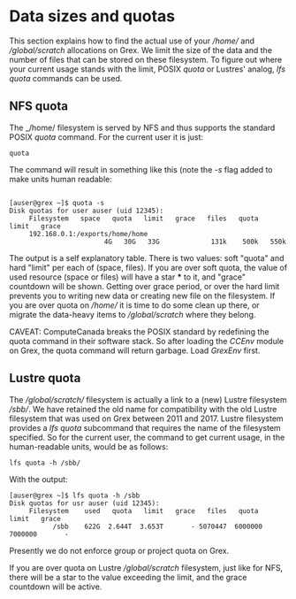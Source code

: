 # Data sizes and quotas

This section explains how to find the actual use of your _/home/_ and _/global/scratch_ allocations on Grex.
We limit the size of the data and the number of files that can be stored on these filesystem. To figure
out where your current usage stands with the limit,  POSIX _quota_ or Lustres' analog, _lfs quota_ commands can be used.

## NFS quota

The _/home/ filesystem is served by NFS and thus supports the standard POSIX _quota_ command. For the current user it is just:

```quota```

The command will result in something like this (note the _-s_ flag added to make units human readable:

```

[auser@grex ~]$ quota -s
Disk quotas for user auser (uid 12345):
     Filesystem   space   quota   limit   grace   files   quota   limit   grace
     192.168.0.1:/exports/home/home
                        4G   30G   33G             131k    500k   550k
```

The output is a self explanatory table. There is two values: soft "quota" and hard "limit" per each of (space, files). 
If you are over soft quota, the value of used resource (space or files) will have  a star **\*** to it, and "grace" countdown will be shown.
Getting over grace period, or over the hard limit prevents you to writing new data or creating new file on the filesystem.
If you are over quota on _/home/_ it is time to do some clean up there, or migrate the data-heavy items to _/global/scratch_ where they belong.

CAVEAT: ComputeCanada breaks the POSIX standard by redefining the quota command in their software stack.
So after loading the _CCEnv_ module on Grex, the quota command will return garbage. Load _GrexEnv_ first.

## Lustre quota

The _/global/scratch/_ filesystem is actually a link to a (new) Lustre filesystem _/sbb/_. 
We have retained the old name for compatibility with the old Lustre filesystem that was used on Grex between 2011 and 2017.
Lustre filesystem provides a _lfs quota_ subcommand that requires the name of the filesystem specified. So for the current user, the command to
get current usage, in the human-readable units, would be as follows:

```lfs quota -h /sbb/```

With the output:

```
[auser@grex ~]$ lfs quota -h /sbb
Disk quotas for usr auser (uid 12345):
     Filesystem    used   quota   limit   grace   files   quota   limit   grace
           /sbb    622G  2.644T  3.653T       - 5070447  6000000 7000000       -
```

Presently we do not enforce group or project quota on Grex.

If you are over quota on Lustre _/global/scratch_ filesystem, just like for NFS, there will be a star to the value exceeding the limit, and
the grace countdown will be active. 
